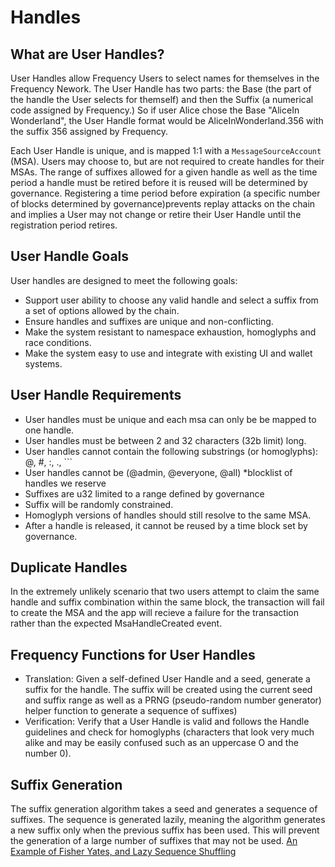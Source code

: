 # Handles

## What are User Handles?
User Handles allow Frequency Users to select names for themselves in the Frequency Nework. The User Handle has two parts: the Base (the part of the handle the User selects for themself) and then the Suffix (a numerical code assigned by Frequency.)  So if user Alice chose the Base "AliceIn Wonderland", the User Handle format would be AliceInWonderland.356 with the suffix 356 assigned by Frequency.  

Each User Handle is unique, and is mapped 1:1 with a ```MessageSourceAccount``` (MSA). Users may choose to, but are not required to create handles for their MSAs.  The range of suffixes allowed for a given handle as well as the time period a handle must be retired before it is reused will be determined by governance.  Registering a time period before expiration (a specific number of blocks determined by governance)prevents replay attacks on the chain and implies a User may not change or retire their User Handle until the registration period retires.

## User Handle Goals
User handles are designed to meet the following goals:

* Support user ability to choose any valid handle and select a suffix from a set of options allowed by the chain.
* Ensure handles and suffixes are unique and non-conflicting.
* Make the system resistant to namespace exhaustion, homoglyphs and race conditions.
* Make the system easy to use and integrate with existing UI and wallet systems.

## User Handle Requirements
* User handles must be unique and each msa can only be be mapped to one handle.
* User handles must be between 2 and 32 characters (32b limit) long.
* User handles cannot contain the following substrings (or homoglyphs): @, #, :, ., ```
* User handles cannot be (@admin, @everyone, @all) *blocklist of handles we reserve
* Suffixes are u32 limited to a range defined by governance
* Suffix will be randomly constrained.
* Homoglyph versions of handles should still resolve to the same MSA.
* After a handle is released, it cannot be reused by a time block set by governance.

## Duplicate Handles
In the extremely unlikely scenario that two users attempt to claim the same handle and suffix combination within the same block, the transaction will fail to create the MSA and the app will recieve a failure for the transaction rather than the expected MsaHandleCreated event.

## Frequency Functions for User Handles

* Translation: Given a self-defined User Handle and a seed, generate a suffix for the handle. The suffix will be created using the current seed and suffix range as well as a PRNG (pseudo-random number generator) helper function to generate a sequence of suffixes)
* Verification: Verify that a User Handle is valid and follows the Handle guidelines and check for homoglyphs (characters that look very much alike and may be easily confused such as an uppercase O and the number 0).

## Suffix Generation
The suffix generation algorithm takes a seed and generates a sequence of suffixes. The sequence is generated lazily, meaning the algorithm generates a new suffix only when the previous suffix has been used. This will prevent the generation of a large number of suffixes that may not be used. [An Example of Fisher Yates, and Lazy Sequence Shuffling](https://github.com/Liberty30/magic-rs)


